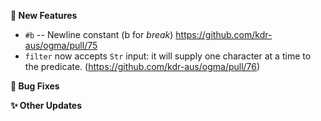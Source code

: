 **🔬 New Features**
- `#b` -- Newline constant (b for _break_) <https://github.com/kdr-aus/ogma/pull/75>
- `filter` now accepts `Str` input: it will supply one character at a time to the predicate.
    (https://github.com/kdr-aus/ogma/pull/76)

**🐛 Bug Fixes**

**✨ Other Updates**
